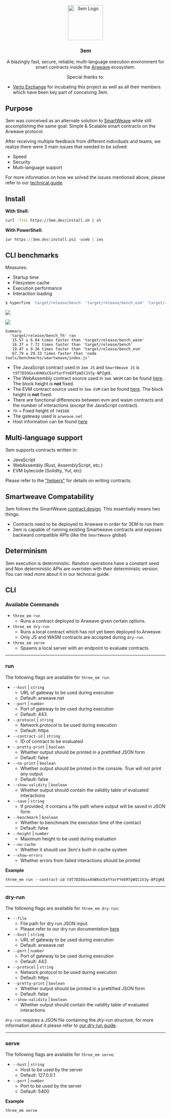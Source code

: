 <p align="center">
<img src="https://3em.dev/logo.svg" alt="3em Logo" width="110" height="110">
<h3 align="center">3em</h3>

<p align="center">
    A blazingly fast, secure, reliable, multi-language execution environment for smart contracts inside the <a href="https://arweave.org">Arweave</a> ecosystem.
  </p>
</p>

<p align="center">
Special thanks to:
<ul>
    <li>
        <a href="https://verto.exchange">Verto Exchange</a> for incubating this project as well as all their members which have been key part of conceiving 3em.
    </li>
</ul>
</p>

## Purpose

3em was conceived as an alternate solution to
[SmartWeave](https://github.com/ArweaveTeam/SmartWeave) while still
accomplishing the same goal: Simple & Scalable smart contracts on the Arweave
protocol.

After receiving multiple feedback from different individuals and teams, we
realize there were 3 main issues that needed to be solved:

- Speed
- Security
- Multi-language support

For more information on how we solved the issues mentioned above, please refer
to our
[technical guide](https://github.com/three-em/3em/tree/main/docs/technical_guide.md).

## Install

**With Shell:**

```sh
curl -fsSL https://3em.dev/install.sh | sh
```

**With PowerShell:**

```powershell
iwr https://3em.dev/install.ps1 -useb | iex
```

## CLI benchmarks

Measures:

- Startup time
- Filesystem cache
- Execution performance
- Interaction loading

```bash
$ hyperfine 'target/release/bench' 'target/release/bench_evm' 'target/release/bench_wasm' 'node tools/benchmarks/smartweave/index.js' 'target/release/bench_fh' -r 20 --export-json bench.json
```

![](bench.png)

![](bench2.png)

```
Summary
  'target/release/bench_fh' ran
   15.57 ± 6.84 times faster than 'target/release/bench_wasm'
   16.37 ± 7.72 times faster than 'target/release/bench'
   19.47 ± 9.36 times faster than 'target/release/bench_evm'
   67.79 ± 29.33 times faster than 'node tools/benchmarks/smartweave/index.js'
```

- The JavaScript contract used in `3em JS` and `SmartWeave JS` is
  `t9T7DIOGxx4VWXoCEeYYarFYeERTpWIC1V3y-BPZgKE`.
- The WebAssembly contract source used in `3em WASM` can be found
  [here](testdata/01_wasm/01_wasm.rs). The block height is **not** fixed.
- The EVM contract source used in `3em EVM` can be found
  [here](testdata/evm/state1.sol). The block height is **not** fixed.
- There are functional differences between evm and wasm contracts and the number
  of interactions (except the JavaScript contract).
- `fh` = Fixed height of `749180`
- The gateway used is `arweave.net`
- Host information can be found
  [here](https://github.com/littledivy/3em_redstone_benchmarks/blob/main/system_info.txt)

## Multi-language support

3em supports contracts written in:

- JavaScript
- WebAssembly (Rust, AssemblyScript, etc.)
- EVM bytecode (Solidity, Yul, etc)

Please refer to the
["helpers"](https://github.com/three-em/3em/tree/main/helpers) for details on
writing contracts.

## Smartweave Compatability

3em follows the SmartWeave
[contract design](https://github.com/ArweaveTeam/SmartWeave/blob/master/CONTRACT-GUIDE.md).
This essentially means two things:

- Contracts need to be deployed to Arweave in order for 3EM to run them
- 3em is capable of running existing Smartweave contracts and exposes backward
  compatible APIs (like the `SmartWeave` global)

## Determinism

3em execution is deterministic. Random operations have a constant seed and Non
deterministic APIs are overriden with their deterministic version. You can read
more about it in our technical guide.

## CLI

### Available Commands

- `three_em run`
  - Runs a contract deployed to Arweave given certain options.
- `three_em dry-run`
  - Runs a local contract which has not yet been deployed to Arweave.
  - Only JS and WASM contracts are accepted during `dry-run`.
- `three_em serve`
  - Spawns a local server with an endpoint to evaluate contracts.

---

### run

The following flags are available for `three_em run`:

- `--host` | `string`
  - URL of gateway to be used during execution
  - Default: arweave.net
- `--port` | `number`
  - Port of gateway to be used during execution
  - Default: 443
- `--protocol` | `string`
  - Network protocol to be used during execution
  - Default: https
- `--contract-id` | `string`
  - ID of contract to be evaluated
- `--pretty-print` | `boolean`
  - Whether output should be printed in a prettified JSON form
  - Default: false
- `--no-print` | `boolean`
  - Whether output should be printed in the console. True will not print any
    output
  - Default: false
- `--show-validity` | `boolean`
  - Whether output should contain the validity table of evaluated interactions
- `--save` | `string`
  - If provided, it contains a file path where output will be saved in JSON form
- `--benchmark` | `boolean`
  - Whether to benchmark the execution time of the contract
  - Default: false
- `--height` | `number`
  - Maximum height to be used during evaluation
- `--no-cache`
  - Whether it should use 3em's built-in cache system
- `--show-errors`
  - Whether errors from failed interactions should be printed

**Example**

```shell
three_em run --contract-id t9T7DIOGxx4VWXoCEeYYarFYeERTpWIC1V3y-BPZgKE
```

---

### dry-run

The following flags are available for `three_em dry-run`:

- `--file`
  - File path for dry run JSON input.
  - Please refer to our dry run documentation
    [here](https://github.com/three-em/3em/tree/main/docs/dry_run.md)
- `--host` | `string`
  - URL of gateway to be used during execution
  - Default: arweave.net
- `--port` | `number`
  - Port of gateway to be used during execution
  - Default: 443
- `--protocol` | `string`
  - Network protocol to be used during execution
  - Default: https
- `--pretty-print` | `boolean`
  - Whether output should be printed in a prettified JSON form
  - Default: false
- `--show-validity` | `boolean`
  - Whether output should contain the validity table of evaluated interactions

`dry-run` requires a JSON file containing the _dry-run_ structure, for more
information about it please refer to
[our dry run guide](https://github.com/three-em/3em/tree/main/docs/dry_run.md).


--------

### serve

The following flags are available for `three_em serve`:

- `--host` | `string`
  - Host to be used by the server
  - Default: 127.0.0.1
- `--port` | `number`
  - Port to be used by the server
  - Default: 5400

**Example**

```shell
three_em serve
```
